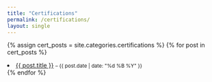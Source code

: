 ```yaml
---
title: "Certifications"
permalink: /certifications/
layout: single
---
```


{% assign cert_posts = site.categories.certifications %}
{% for post in cert_posts %}
  <li>
    <a href="{{ post.url | relative_url }}">{{ post.title }}</a>
    <small> – {{ post.date | date: "%d %B %Y" }}</small>
  </li>
{% endfor %}
